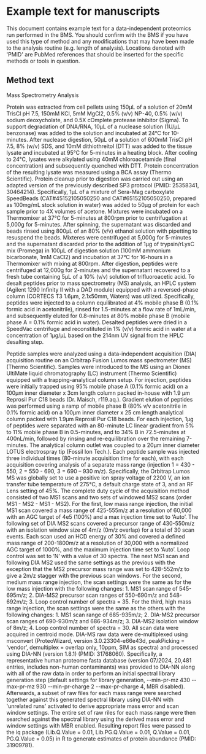 # Example text for manuscripts <!-- omit in toc -->

This document contains example text for a data-independent proteomics run performed in the BMS. You should confirm with the BMS if you have used this type of method and any modifications that may have been made to the analysis routine (e.g. length of analysis). Locations denoted with 'PMID' are PubMed references that should be inserted for the specific methods or tools in question. 

## Method text

Mass Spectrometry Analysis

Protein was extracted from cell pellets using 150μL of a solution of 20mM TrisCl pH 7.5, 150mM KCl, 5mM MgCl2, 0.5% (v/v) NP⁃40, 0.5% (w/v) sodium deoxycholate, and 0.5X cOmplete protease inhibitor (Sigma). To support degradation of DNA/RNA, 10μL of a nuclease solution (1U/μL benzonase) was added to the solution and incubated at 24°C for 10-minutes. After nuclease digestion, 50μL of a solution of 600mM TrisCl pH 7.5, 8% (w/v) SDS, and 10mM dithiothreitol (DTT) was added to the tissue lysate and incubated at 95°C for 5-minutes in a heating block. After cooling to 24°C, lysates were alkylated using 40mM chloroacetamide (final concentration) and subsequently quenched with DTT. Protein concentration of the resulting lysate was measured using a BCA assay (Thermo Scientific). Protein cleanup prior to digestion was carried out using an adapted version of the previously described SP3 protocol (PMID: 25358341, 30464214). Specifically, 1μL of a mixture of Sera-Mag carboxylate SpeedBeads (CAT#45152105050250 and CAT#65152105050250, prepared as 100mg/mL stock solution in water) was added to 50μg of protein for each sample prior to 4X volumes of acetone. Mixtures were incubated on a Thermomixer at 37°C for 5-minutes at 800rpm prior to centrifugation at 5,000g for 5-minutes. After spinning, the supernatant was discarded and beads rinsed using 800μL of an 80% (v/v) ethanol solution with pipetting to resuspend the beads. Mixteres were centrifuged at 5,000g for 5-minutes and the supernatant discarded prior to the addition of 1μg of trypsin/rLysC mix (Promega) in 100μL of digestion solution (100mM ammonium bicarbonate, 1mM CaCl2) and incubation at 37°C for 16-hours in a Thermomixer with mixing at 800rpm. After digestion, peptides were centrifuged at 12,000g for 2-minutes and the supernatant recovered to a fresh tube containing 5μL of a 10% (v/v) solution of trifluoroacetic acid. To desalt peptides prior to mass spectrometry (MS) analysis, an HPLC system (Agilent 1290 Infinity II with a DAD module) equipped with a reversed-phase column (CORTECS T3 1.6μm, 2.1x50mm, Waters) was utilized. Specifically, peptides were injected to a column equilibrated at 4% mobile phase B (0.1% formic acid in acetonitrile), rinsed for 1.5-minutes at a flow rate of 1mL/min, and subsequently eluted for 0.8-minutes at 80% mobile phase B (mobile phase A = 0.1% formic acid in water). Desalted peptides were dried in a SpeedVac centrifuge and reconstituted in 1% (v/v) formic acid in water at a concentration of 1μg/μL based on the 214nm UV signal from the HPLC desalting step. 

Peptide samples were analyzed using a data-independent acquisition (DIA) acquisition routine on an Orbitrap Fusion Lumos mass spectrometer (MS) (Thermo Scientific). Samples were introduced to the MS using an Dionex UltiMate liquid chromatography (LC) instrument (Thermo Scientific) equipped with a trapping-analytical column setup. For injection, peptides were initially trapped using 95% mobile phase A (0.1% formic acid) on a 100μm inner diameter x 3cm length column packed in-house with 1.9 μm Reprosil Pur C18 beads (Dr. Maisch, r119.aq.). Gradient elution of peptides was performed using a ramp of mobile phase B (80% v/v acetonitrile in 0.1% formic acid) on a 100μm inner diameter x 25 cm length analytical column packed with 1.9μm Reprosil Pur C18 beads. For each injection, 1μg of peptides were separated with an 80⁃minute LC linear gradient from 5% to 11% mobile phase B in 0.5-minutes, and to 34% B in 72.5-minutes at 400nL/min, followed by rinsing and re-equilibration over the remaining 7-minutes. The analytical column outlet was coupled to a 20μm inner diameter LOTUS electrospray tip (Fossil Ion Tech.). Each peptide sample was injected three individual times (80-minute acquisition time for each), with each acquisition covering analysis of a separate mass range (injection 1 = 430 - 550, 2 = 550 - 690, 3 = 690 – 930 m/z). Specifically, the Orbitrap Lumos MS was globally set to use a positive ion spray voltage of 2200 V, an ion transfer tube temperature of 275°C, a default charge state of 3, and an RF Lens setting of 45%. The complete duty cycle of the acquisition method consisted of two MS1 scans and two sets of windowed MS2 scans (order MS1 - MS2 - MS1 - MS2). For the first, low mass range injection, the initial MS1 scan covered a mass range of 425-555m/z at a resolution of 60,000 with an AGC target of 4e5 (100%) and a max injection time set to ‘Auto’. The following set of DIA MS2 scans covered a precursor range of 430-550m/z with an isolation window size of 4m/z (0m/z overlap) for a total of 30 scan events. Each scan used an HCD energy of 30% and covered a defined mass range of 200-1800m/z at a resolution of 30,000 with a normalized AGC target of 1000%, and the maximum injection time set to ‘Auto’. Loop control was set to ‘N’ with a value of 30 spectra. The next MS1 scan and following DIA MS2 used the same settings as the previous with the exception that the MS2 precursor mass range was set to 428-552m/z to give a 2m/z stagger with the previous scan windows. For the second, medium mass range injection, the scan settings were the same as for the low mass injection with the following changes: 1. MS1 scan range of 545-695m/z; 2. DIA-MS2 precursor scan ranges of 550-690m/z and 548-692m/z; 3. Loop control number of spectra = 35. For the third, high mass range injection, the scan settings were the same as the others with the following changes: 1. MS1 scan range of 685-935m/z; 2. DIA-MS2 precursor scan ranges of 690-930m/z and 686-934m/z; 3. DIA-MS2 isolation window of 8m/z; 4. Loop control number of spectra = 30. All scan data were acquired in centroid mode. DIA-MS raw data were de-multiplexed using msconvert (ProteoWizard, version 3.0.23304-e66e43d, peakPicking = ‘vendor’, demultiplex = overlap only, 10ppm, SIM as spectra) and processed using DIA-NN (version 1.8.1) (PMID: 31768060). Specifically, a representative human proteome fasta database (version 07/2024, 20,481 entries, includes non-human contaminants) was provided to DIA-NN along with all of the raw data in order to perform an initial spectral library generation step (default settings for library generation, --min-pr-mz 430 --max-pr-mz 930 --min-pr-charge 2 --max-pr-charge 4, MBR disabled). Afterwards, a subset of raw files for each mass range were searched together against this generated spectral library using DIA-NN with 'unrelated runs' activated to derive appropriate mass error and scan window settings. The entire set of raw riles for each mass range were then searched against the spectral library using the derived mass error and window settings with MBR enabled. Resulting report files were passed to the iq package (Lib.Q.Value = 0.01, Lib.PG.Q.Value = 0.01, Q.Value = 0.01, PG.Q.Value = 0.05) in R to generate estimates of protein abundance (PMID: 31909781). 
